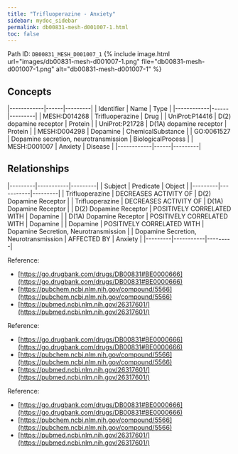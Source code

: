 ```yaml
---
title: "Trifluoperazine - Anxiety"
sidebar: mydoc_sidebar
permalink: db00831-mesh-d001007-1.html
toc: false 
---
```



Path ID: `DB00831_MESH_D001007_1`
{% include image.html url="images/db00831-mesh-d001007-1.png" file="db00831-mesh-d001007-1.png" alt="db00831-mesh-d001007-1" %}

## Concepts

|------------|------|---------|
| Identifier | Name | Type    |
|------------|------|---------|
| MESH:D014268 | Trifluoperazine | Drug |
| UniProt:P14416 | D(2) dopamine receptor | Protein |
| UniProt:P21728 | D(1A) dopamine receptor | Protein |
| MESH:D004298 | Dopamine | ChemicalSubstance |
| GO:0061527 | Dopamine secretion, neurotransmission | BiologicalProcess |
| MESH:D001007 | Anxiety | Disease |
|------------|------|---------|

## Relationships

|---------|-----------|---------|
| Subject | Predicate | Object  |
|---------|-----------|---------|
| Trifluoperazine | DECREASES ACTIVITY OF | D(2) Dopamine Receptor |
| Trifluoperazine | DECREASES ACTIVITY OF | D(1A) Dopamine Receptor |
| D(2) Dopamine Receptor | POSITIVELY CORRELATED WITH | Dopamine |
| D(1A) Dopamine Receptor | POSITIVELY CORRELATED WITH | Dopamine |
| Dopamine | POSITIVELY CORRELATED WITH | Dopamine Secretion, Neurotransmission |
| Dopamine Secretion, Neurotransmission | AFFECTED BY | Anxiety |
|---------|-----------|---------|

Reference: 
  - [https://go.drugbank.com/drugs/DB00831#BE0000666](https://go.drugbank.com/drugs/DB00831#BE0000666)
  - [https://pubchem.ncbi.nlm.nih.gov/compound/5566](https://pubchem.ncbi.nlm.nih.gov/compound/5566)
  - [https://pubmed.ncbi.nlm.nih.gov/26317601/](https://pubmed.ncbi.nlm.nih.gov/26317601/)

Reference: 
  - [https://go.drugbank.com/drugs/DB00831#BE0000666](https://go.drugbank.com/drugs/DB00831#BE0000666)
  - [https://pubchem.ncbi.nlm.nih.gov/compound/5566](https://pubchem.ncbi.nlm.nih.gov/compound/5566)
  - [https://pubmed.ncbi.nlm.nih.gov/26317601/](https://pubmed.ncbi.nlm.nih.gov/26317601/)

Reference: 
  - [https://go.drugbank.com/drugs/DB00831#BE0000666](https://go.drugbank.com/drugs/DB00831#BE0000666)
  - [https://pubchem.ncbi.nlm.nih.gov/compound/5566](https://pubchem.ncbi.nlm.nih.gov/compound/5566)
  - [https://pubmed.ncbi.nlm.nih.gov/26317601/](https://pubmed.ncbi.nlm.nih.gov/26317601/)
